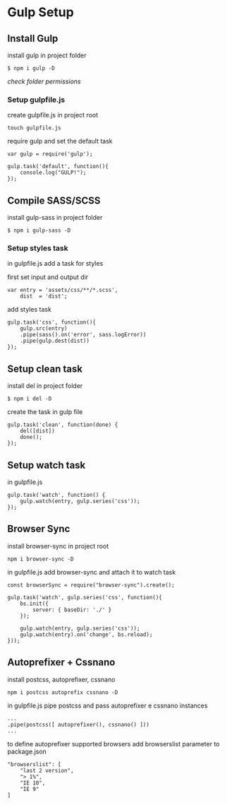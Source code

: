 # Gulp Setup

## Install Gulp
install gulp in project folder

`$ npm i gulp -D`

*check folder permissions*

### Setup gulpfile.js
create gulpfile.js in project root

`touch gulpfile.js`

require gulp and set the default task

```
var gulp = require('gulp');

gulp.task('default', function(){
	console.log("GULP!");
});
```

## Compile SASS/SCSS
install gulp-sass in project folder

`$ npm i gulp-sass -D`

### Setup styles task
in gulpfile.js add a task for styles

first set input and output dir
```
var entry = 'assets/css/**/*.scss',
	dist  = 'dist';
```

add styles task
```
gulp.task('css', function(){
	gulp.src(entry)
	.pipe(sass().on('error', sass.logError))
	.pipe(gulp.dest(dist))
});
```

## Setup clean task
install del in project folder

`$ npm i del -D`

create the task in gulp file

```
gulp.task('clean', function(done) {
	del([dist])
	done();
});
```

## Setup watch task
in gulpfile.js

```
gulp.task('watch', function() {
	gulp.watch(entry, gulp.series('css'));
});
```

## Browser Sync
install browser-sync in project root

`npm i browser-sync -D`

in gulpfile.js add browser-sync and attach it to watch task

```
const browserSync = require("browser-sync").create();

gulp.task('watch', gulp.series('css', function(){
	bs.init({
		server: { baseDir: './' }
	});

	gulp.watch(entry, gulp.series('css'));
	gulp.watch(entry).on('change', bs.reload);
}));
```

## Autoprefixer + Cssnano
install postcss, autoprefixer, cssnano

`npm i postcss autoprefix cssnano -D`

in gulpfile.js pipe postcss and pass autoprefixer e cssnano instances

```
...
.pipe(postcss([ autoprefixer(), cssnano() ]))
...
```

to define autoprefixer supported browsers add browserslist parameter to package.json

```
"browserslist": [
	"last 2 version",
	"> 1%",
	"IE 10",
	"IE 9"
]
```